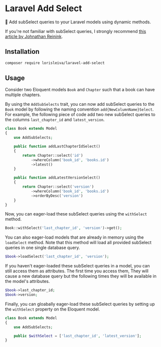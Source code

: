 # Laravel Add Select

🧱 Add subSelect queries to your Laravel models using dynamic methods.

If you're not familiar with subSelect queries, I strongly recommend [this article by Johnathan Reinink](https://reinink.ca/articles/dynamic-relationships-in-laravel-using-subqueries#can-this-be-done-with-a-has-one).

## Installation

```bash
composer require lorisleiva/laravel-add-select
```

## Usage

Consider two Eloquent models `Book` and `Chapter` such that a book can have multiple chapters.

By using the `AddSubSelects` trait, you can now add subSelect queries to the `Book` model by following the naming convention `add{NewColumnName}Select`. For example, the following piece of code add two new subSelect queries to the columns `last_chapter_id` and `latest_version`.

```php
class Book extends Model
{
    use AddSubSelects;

    public function addLastChapterIdSelect()
    {
        return Chapter::select('id')
            ->whereColumn('book_id', 'books.id')
            ->latest()
    }

    public function addLatestVersionSelect()
    {
        return Chapter::select('version')
            ->whereColumn('book_id', 'books.id')
            ->orderByDesc('version')
    }
}
```

Now, you can eager-load these subSelect queries using the `withSelect` method.

```php
Book::withSelect('last_chapter_id', 'version')->get();
```

You can also eager-load models that are already in memory using the `loadSelect` method. Note that this method will load all provided subSelect queries in one single database query.

```php
$book->loadSelect('last_chapter_id', 'version');
```

If you haven't eager-loaded these subSelect queries in a model, you can still access them as attributes. The first time you access them, They will cause a new database query but the following times they will be available in the model's attributes.

```php
$book->last_chapter_id;
$book->version;
```

Finally, you can gloabally eager-load these subSelect queries by setting up the `withSelect` property on the Eloquent model.

```php
class Book extends Model
{
    use AddSubSelects;

    public $withSelect = ['last_chapter_id', 'latest_version'];
}
```
